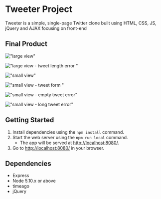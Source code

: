 # Tweeter Project

Tweeter is a simple, single-page Twitter clone built using HTML, CSS, JS, jQuery and AJAX focusing on front-end


## Final Product

!["large view"](https://github.com/smartnvm/tweeter/blob/master/docs/large_viewport.png)

!["large view - tweet length error "](https://github.com/smartnvm/tweeter/blob/master/docs/large_viewport_error.png)

!["small view"](https://github.com/smartnvm/tweeter/blob/master/docs/small_viewport.png)

!["small view - tweet form "](https://github.com/smartnvm/tweeter/blob/master/docs/small_viewport_form.png)

!["small view - empty tweet error"](https://github.com/smartnvm/tweeter/blob/master/docs/small_vp_empty_tweet.png)

!["small view - long tweet error"](https://github.com/smartnvm/tweeter/blob/master/docs/small_vp_long_tweet.png)


## Getting Started

1. Install dependencies using the `npm install` command.
2. Start the web server using the `npm run local` command.
    - The app will be served at <http://localhost:8080/>.
3. Go to <http://localhost:8080/> in your browser.

## Dependencies

- Express
- Node 5.10.x or above
- timeago
- jQuery